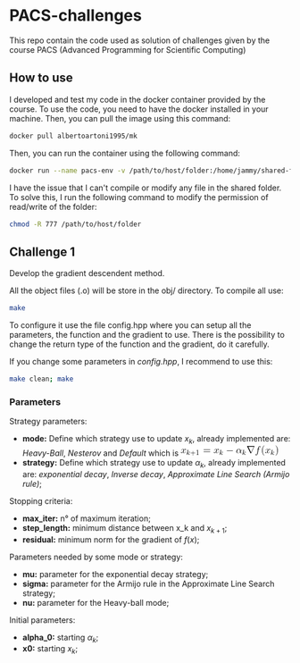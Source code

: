 # PACS-challenges
This repo contain the code used as solution of challenges given by the course PACS (Advanced Programming for Scientific Computing)

## How to use

I developed and test my code in the docker container provided by the course. To use the code, you need to have the docker installed in your machine. Then, you can pull the image using this command:
```bash 
docker pull albertoartoni1995/mk
```

Then, you can run the container using the following command:
```bash 
docker run --name pacs-env -v /path/to/host/folder:/home/jammy/shared-folder -it -d albertoartoni1995/mk
```
I have the issue that I can't compile or modify any file in the shared folder. To solve this, I run the following command to modify the permission of read/write of the folder:
```bash 
chmod -R 777 /path/to/host/folder
```
## Challenge 1

Develop the gradient descendent method. 

All the object files (.o) will be store in the obj/ directory. 
To compile all use: 
```bash
make
``` 

To configure it use the file config.hpp where you can setup all the parameters, the function and the gradient to use. There is the possibility to change the return type of the function and the gradient, do it carefully.

If you change some parameters in _config.hpp_, I recommend to use this: 
```bash
make clean; make
```

### Parameters 
Strategy parameters:

- __mode:__ Define which strategy use to update $x_k$, already implemented are: _Heavy-Ball_, _Nesterov_ and _Default_ which is ![Default mode formula](./img/challenge_1/Default_mode.png)
- __strategy:__ Define which strategy use to update $\alpha_k$, already implemented are: _exponential decay_, _Inverse decay_, _Approximate Line Search (Armijo rule)_; 

Stopping criteria:

- __max_iter:__ n° of maximum iteration;
- __step_length:__ minimum distance between x_k and $x_{k+1}$;
- __residual:__ minimum norm for the gradient of $f(x)$;

Parameters needed by some mode or strategy: 

- __mu:__ parameter for the exponential decay strategy; 
- __sigma:__ parameter for the Armijo rule in the Approximate Line Search strategy; 
- __nu:__ parameter for the Heavy-ball mode; 

Initial parameters: 
- __alpha_0:__ starting $\alpha_k$;
- __x0:__ starting $x_k$;
